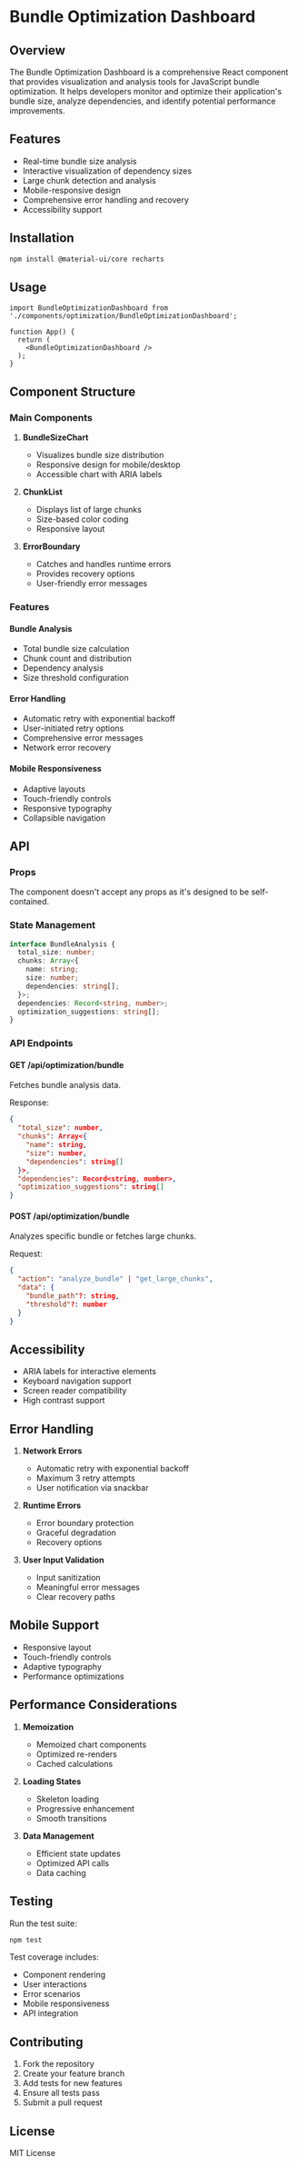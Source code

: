 # Bundle Optimization Dashboard

## Overview
The Bundle Optimization Dashboard is a comprehensive React component that provides visualization and analysis tools for JavaScript bundle optimization. It helps developers monitor and optimize their application's bundle size, analyze dependencies, and identify potential performance improvements.

## Features
- Real-time bundle size analysis
- Interactive visualization of dependency sizes
- Large chunk detection and analysis
- Mobile-responsive design
- Comprehensive error handling and recovery
- Accessibility support

## Installation
```bash
npm install @material-ui/core recharts
```

## Usage
```tsx
import BundleOptimizationDashboard from './components/optimization/BundleOptimizationDashboard';

function App() {
  return (
    <BundleOptimizationDashboard />
  );
}
```

## Component Structure

### Main Components
1. **BundleSizeChart**
   - Visualizes bundle size distribution
   - Responsive design for mobile/desktop
   - Accessible chart with ARIA labels

2. **ChunkList**
   - Displays list of large chunks
   - Size-based color coding
   - Responsive layout

3. **ErrorBoundary**
   - Catches and handles runtime errors
   - Provides recovery options
   - User-friendly error messages

### Features

#### Bundle Analysis
- Total bundle size calculation
- Chunk count and distribution
- Dependency analysis
- Size threshold configuration

#### Error Handling
- Automatic retry with exponential backoff
- User-initiated retry options
- Comprehensive error messages
- Network error recovery

#### Mobile Responsiveness
- Adaptive layouts
- Touch-friendly controls
- Responsive typography
- Collapsible navigation

## API

### Props
The component doesn't accept any props as it's designed to be self-contained.

### State Management
```typescript
interface BundleAnalysis {
  total_size: number;
  chunks: Array<{
    name: string;
    size: number;
    dependencies: string[];
  }>;
  dependencies: Record<string, number>;
  optimization_suggestions: string[];
}
```

### API Endpoints

#### GET /api/optimization/bundle
Fetches bundle analysis data.

Response:
```json
{
  "total_size": number,
  "chunks": Array<{
    "name": string,
    "size": number,
    "dependencies": string[]
  }>,
  "dependencies": Record<string, number>,
  "optimization_suggestions": string[]
}
```

#### POST /api/optimization/bundle
Analyzes specific bundle or fetches large chunks.

Request:
```json
{
  "action": "analyze_bundle" | "get_large_chunks",
  "data": {
    "bundle_path"?: string,
    "threshold"?: number
  }
}
```

## Accessibility
- ARIA labels for interactive elements
- Keyboard navigation support
- Screen reader compatibility
- High contrast support

## Error Handling
1. **Network Errors**
   - Automatic retry with exponential backoff
   - Maximum 3 retry attempts
   - User notification via snackbar

2. **Runtime Errors**
   - Error boundary protection
   - Graceful degradation
   - Recovery options

3. **User Input Validation**
   - Input sanitization
   - Meaningful error messages
   - Clear recovery paths

## Mobile Support
- Responsive layout
- Touch-friendly controls
- Adaptive typography
- Performance optimizations

## Performance Considerations
1. **Memoization**
   - Memoized chart components
   - Optimized re-renders
   - Cached calculations

2. **Loading States**
   - Skeleton loading
   - Progressive enhancement
   - Smooth transitions

3. **Data Management**
   - Efficient state updates
   - Optimized API calls
   - Data caching

## Testing
Run the test suite:
```bash
npm test
```

Test coverage includes:
- Component rendering
- User interactions
- Error scenarios
- Mobile responsiveness
- API integration

## Contributing
1. Fork the repository
2. Create your feature branch
3. Add tests for new features
4. Ensure all tests pass
5. Submit a pull request

## License
MIT License 